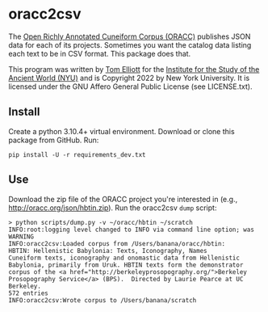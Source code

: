 <!--
This file is part of "oracc2csv"
by Tom Elliott for the Institute for the Study of the Ancient World (NYU)
(c) Copyright 2022 by New York University
Licensed under the AGPL-3.0; see LICENSE.txt file.
-->

# oracc2csv

The [Open Richly Annotated Cuneiform Corpus (ORACC)](http://oracc.museum.upenn.edu/) publishes JSON data for each of its projects. Sometimes you want the catalog data listing each text to be in CSV format. This package does that.

This program was written by [Tom Elliott](https://orcid.org/0000-0002-4114-6677) for the [Institute for the Study of the Ancient World (NYU)](https://isaw.nyu.edu) and is Copyright 2022 by New York University. It is licensed under the GNU Affero General Public License (see LICENSE.txt).

## Install

Create a python 3.10.4+ virtual environment. Download or clone this package from GitHub. Run:

```
pip install -U -r requirements_dev.txt
```

## Use

Download the zip file of the ORACC project you're interested in (e.g., http://oracc.org/json/hbtin.zip). Run the oracc2csv `dump` script:

```
> python scripts/dump.py -v ~/oracc/hbtin ~/scratch
INFO:root:logging level changed to INFO via command line option; was WARNING
INFO:oracc2csv:Loaded corpus from /Users/banana/oracc/hbtin:
HBTIN: Hellenistic Babylonia: Texts, Iconography, Names
Cuneiform texts, iconography and onomastic data from Hellenistic Babylonia, primarily from Uruk. HBTIN texts form the demonstrator corpus of the <a href="http://berkeleyprosopography.org/">Berkeley Prosopography Service</a> (BPS).  Directed by Laurie Pearce at UC Berkeley.
572 entries
INFO:oracc2csv:Wrote corpus to /Users/banana/scratch
```

